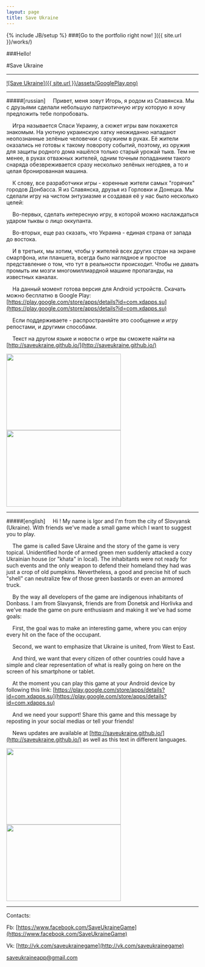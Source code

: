 ```yaml
---
layout: page
title: Save Ukraine
---
```

{% include JB/setup %}
###[Go to the portfolio right now! ]({{ site.url }}/works/)

###Hello!


#Save Ukraine

<!--<img src="{{ site.url }}/assets/SmallIcon.png" width="50" height="50">-->

---

[ ![Save Ukraine]({{ site.url }}/assets/GooglePlay.png) ](https://play.google.com/store/apps/details?id=com.xdapps.su)

---

#####[russian]
&nbsp;&nbsp;&nbsp;&nbsp;Привет, меня зовут Игорь, я родом из Славянска. Мы с друзьями сделали небольшую патриотичную игру которую я хочу предложить тебе попробовать.

&nbsp;&nbsp;&nbsp;&nbsp;Игра называется Спаси Украину, а сюжет игры вам покажется знакомым. На уютную украинскую хатку неожиданно нападают неопознанные зелёные человечки с оружием в руках. Её жители оказались не готовы к такому повороту событий, поэтому, из оружия для защиты родного дома нашёлся только старый урожай тыкв. Тем не менее, в руках отважных жителей, одним точным попаданием такого снаряда обезвреживается сразу несколько зелёных негодяев, а то и целая бронированная машина.

&nbsp;&nbsp;&nbsp;&nbsp;К слову, все разработчики игры - коренные жители самых "горячих" городов Донбасса. Я из Славянска, друзья из Горловки и Донецка. Мы сделали игру на чистом энтузиазме и создавая её у нас было несколько целей:

&nbsp;&nbsp;&nbsp;&nbsp;Во-первых, сделать интересную игру, в которой можно наслаждаться ударом тыквы о лицо оккупанта.

&nbsp;&nbsp;&nbsp;&nbsp;Во-вторых, еще раз сказать, что Украина - единая страна от запада до востока.

&nbsp;&nbsp;&nbsp;&nbsp;И в третьих, мы хотим, чтобы у жителей всех других стран на экране смартфона, или планшета, всегда было наглядное и простое представление о том, что тут в реальности происходит. Чтобы не давать промыть им мозги многомиллиардной машине пропаганды, на известных каналах.

&nbsp;&nbsp;&nbsp;&nbsp;На данный момент готова версия для Android устройств. Скачать можно бесплатно в Google Play: [https://play.google.com/store/apps/details?id=com.xdapps.su](https://play.google.com/store/apps/details?id=com.xdapps.su)

&nbsp;&nbsp;&nbsp;&nbsp;Если поддерживаете - распространяйте это сообщение и игру репостами, и другими способами.

&nbsp;&nbsp;&nbsp;&nbsp;Текст на другом языке и новости о игре вы сможете найти на [http://saveukraine.github.io/](http://saveukraine.github.io/)

<img src="{{ site.url }}/assets/screens/MainMenuUkr.png" width="300" height="200">
<img src="{{ site.url }}/assets/screens/ShotUkr.png" width="300" height="200">

---

#####[english]
&nbsp;&nbsp;&nbsp;&nbsp;Hi ! My name is Igor and I'm from the city of Slovyansk (Ukraine). With friends we've made a small game which I want to suggest you to play.

&nbsp;&nbsp;&nbsp;&nbsp;The game is called Save Ukraine and the story of the game is very topical. Unidentified horde of armed green men suddenly attacked a cozy Ukrainian house (or "khata" in local). The inhabitants were not ready for such events and the only weapon to defend their homeland they had was just a crop of old pumpkins. Nevertheless, a good and precise hit of such "shell" can neutralize few of those green bastards or even an armored truck.

&nbsp;&nbsp;&nbsp;&nbsp;By the way all developers of the game are indigenous inhabitants of Donbass. I am from Slavyansk, friends are from Donetsk and Horlivka and we've made the game on pure enthusiasm and making it we've had some goals:

&nbsp;&nbsp;&nbsp;&nbsp;First, the goal was to make an interesting game, where you can enjoy every hit on the face of the occupant.

&nbsp;&nbsp;&nbsp;&nbsp;Second, we want to emphasize that Ukraine is united, from West to East.

&nbsp;&nbsp;&nbsp;&nbsp;And third, we want that every citizen of other countries could have a simple and clear representation of what is really going on here on the screen of his smartphone or tablet.

&nbsp;&nbsp;&nbsp;&nbsp;At the moment you can play this game at your Android device by following this link: [https://play.google.com/store/apps/details?id=com.xdapps.su](https://play.google.com/store/apps/details?id=com.xdapps.su)

&nbsp;&nbsp;&nbsp;&nbsp;And we need your support! Share this game and this message by reposting in your social medias or tell your friends!

&nbsp;&nbsp;&nbsp;&nbsp;News updates are available at [http://saveukraine.github.io/](http://saveukraine.github.io/) as well as this text in different languages.

<img src="{{ site.url }}/assets/screens/MainMenuEng.png" width="300" height="200">
<img src="{{ site.url }}/assets/screens/ShotEng.png" width="300" height="200">

---

Contacts:

Fb: [https://www.facebook.com/SaveUkraineGame](https://www.facebook.com/SaveUkraineGame)

Vk: [http://vk.com/saveukrainegame](http://vk.com/saveukrainegame)

saveukraineapp@gmail.com
